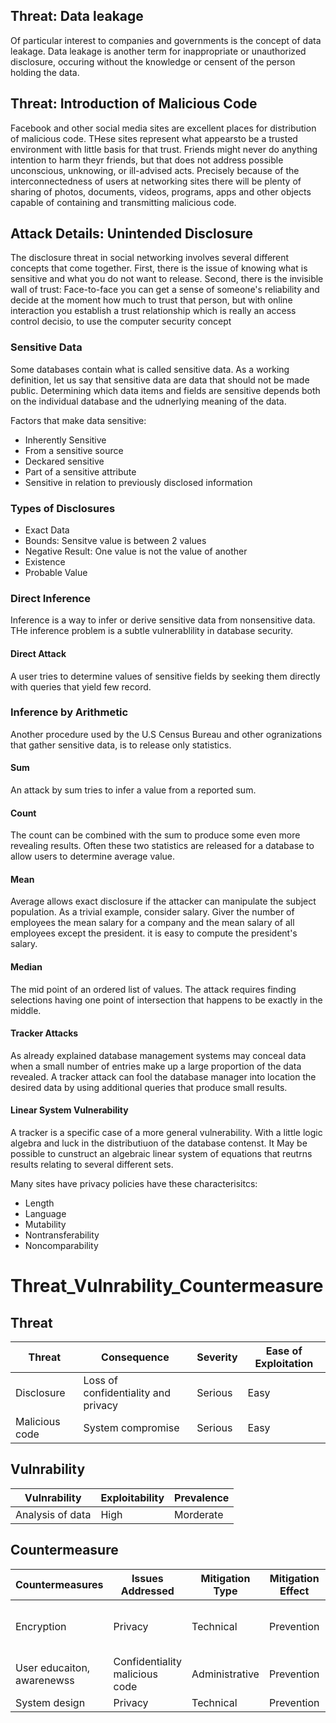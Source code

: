 ## __Threat: Data leakage__

Of particular interest to companies and governments is the concept of data leakage. Data leakage is another term for inappropriate or unauthorized disclosure, occuring without the knowledge or censent of the person holding the data.

## __Threat: Introduction of Malicious Code__

Facebook and other social media sites are excellent places for distribution of malicious code. THese sites represent what appearsto be a trusted environment with little basis for that trust. Friends might never do anything intention to harm theyr friends, but that does not address possible unconscious, unknowing, or ill-advised acts. Precisely because of the interconnectedness of users at networking sites there will be plenty of sharing of photos, documents, videos, programs, apps and other objects capable of containing and transmitting malicious code.

## __Attack Details: Unintended Disclosure__

The disclosure threat in social networking involves several different concepts that come together. First, there is the issue of knowing what is sensitive and what you do not want to release. Second, there is the invisible wall of trust: Face-to-face you can get a sense of someone's reliability and decide at the moment how much to trust that person, but with online interaction you establish a trust relationship which is really an access control decisio, to use the computer security concept

### __Sensitive Data__

Some databases contain what is called sensitive data. As a working definition, let us say that sensitive data are data that should not be made public. Determining which data items and fields are sensitive depends both on the individual database and the udnerlying meaning of the data.

Factors that make data sensitive:

-   Inherently Sensitive
-   From a sensitive source
-   Deckared sensitive
-   Part of a sensitive attribute
-   Sensitive  in relation to previously disclosed information


### __Types of Disclosures__

-   Exact Data
-   Bounds: Sensitve value is between 2 values
-   Negative Result: One value is not the value of another
-   Existence
-   Probable Value

### __Direct Inference__

Inference is a way to infer or derive sensitive data from nonsensitive data. THe inference problem is a subtle vulnerablility in database security.

#### __Direct Attack__
A user tries to determine values of sensitive fields by seeking them directly with queries that yield few record.

### __Inference by Arithmetic__

Another procedure used by the U.S Census Bureau and other ogranizations that gather sensitive data, is to release only statistics.

#### __Sum__
 An attack by sum tries to infer a value from a reported sum.

#### __Count__
The count can be combined with the sum to produce some even more revealing results. Often these two statistics are released for a database to allow users to determine average value.

#### __Mean__
Average allows exact disclosure if the attacker can manipulate the subject population. As a trivial example, consider salary. Giver the number of employees the mean salary for a company and the mean salary of all employees except the president. it is easy to compute the president's salary.

#### __Median__

The mid point of an ordered list of values. The attack requires finding selections having one point of intersection that happens to be exactly in the middle.

#### __Tracker Attacks__

As already explained database management systems may conceal data when a small number of entries make up a large proportion of the data revealed. A tracker attack can fool the database manager into location the desired data by using additional queries that produce small results.

#### __Linear System Vulnerability__
A tracker is a specific case of a more general vulnerability. With a little logic algebra and luck in the distributiuon of the database contenst. It May be possible to cunstruct an algebraic linear system of equations that reutrns results relating to several different sets.

Many sites have privacy policies have these characterisitcs:
-   Length
-   Language
-   Mutability
-   Nontransferability
-   Noncomparability


# __Threat_Vulnrability_Countermeasure__ 

## Threat

| Threat         | Consequence                         | Severity        | Ease of Exploitation   |
|----------------|-------------------------------------|-----------------|---------------|
| Disclosure     | Loss of confidentiality and privacy | Serious | Easy
| Malicious code | System compromise                   | Serious | Easy


## Vulnrability

| Vulnrability                       | Exploitability    | Prevalence |
|------------------------------------|-------------------|------------|
| Analysis of data | High | Morderate  | High



## Countermeasure

| Countermeasures | Issues Addressed | Mitigation Type | Mitigation Effect | Effort |
|-----------------|------------------|-----------------|-------------------|--------|
| Encryption | Privacy | Technical | Prevention | Moderate, but severly contrains usefulness |
| User educaiton, awarenewss | Confidentiality malicious code | Administrative | Prevention | Low, but low effectiveness |
| System design | Privacy | Technical | Prevention | Moderate |




